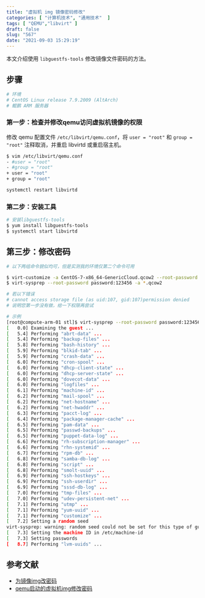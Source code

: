 ```yaml
---
title: "虚拟机 img 镜像密码修改"
categories: [ "计算机技术", "通用技术"  ]
tags: [ "QEMU","libvirt" ]
draft: false
slug: "567"
date: "2021-09-03 15:29:19"
---
```


本文介绍使用 `libguestfs-tools` 修改镜像文件密码的方法。

## 步骤

```bash
# 环境
# CentOS Linux release 7.9.2009 (AltArch)
# 鲲鹏 ARM 服务器
```

### 第一步：检查并修改qemu访问虚拟机镜像的权限

修改 qemu 配置文件 `/etc/libvirt/qemu.conf`，将 `user = "root"` 和 `group = "root"`  注释取消，并重启 libvirtd 或重启宿主机。

```bash
$ vim /etc/libvirt/qemu.conf
- #user = "root"
- #group = "root"
+ user = "root"
+ group = "root"

systemctl restart libvirtd
```

### 第二步：安装工具

```bash
# 安装libguestfs-tools
$ yum install libguestfs-tools 
$ systemctl start libvirtd
```

## 第三步：修改密码

```bash
# 以下两组命令貌似均可，但是实测我的环境仅第二个命令可用

$ virt-customize -a CentOS-7-x86_64-GenericCloud.qcow2 --root-password password:xxx
$ virt-sysprep --root-password password:123456 -a *.qcow2

# 若以下错误
# cannot access storage file (as uid:107, gid:107)permission denied
# 说明您第一步没有做，给一下权限再尝试

# 示例
[root@compute-arm-01 stl]$ virt-sysprep --root-password password:123456 -a bionic-server-cloudimg-arm64.img 
[   0.0] Examining the guest ...
[   5.4] Performing "abrt-data" ...
[   5.4] Performing "backup-files" ...
[   5.8] Performing "bash-history" ...
[   5.9] Performing "blkid-tab" ...
[   5.9] Performing "crash-data" ...
[   6.0] Performing "cron-spool" ...
[   6.0] Performing "dhcp-client-state" ...
[   6.0] Performing "dhcp-server-state" ...
[   6.0] Performing "dovecot-data" ...
[   6.0] Performing "logfiles" ...
[   6.1] Performing "machine-id" ...
[   6.2] Performing "mail-spool" ...
[   6.2] Performing "net-hostname" ...
[   6.2] Performing "net-hwaddr" ...
[   6.3] Performing "pacct-log" ...
[   6.4] Performing "package-manager-cache" ...
[   6.5] Performing "pam-data" ...
[   6.5] Performing "passwd-backups" ...
[   6.5] Performing "puppet-data-log" ...
[   6.6] Performing "rh-subscription-manager" ...
[   6.6] Performing "rhn-systemid" ...
[   6.7] Performing "rpm-db" ...
[   6.8] Performing "samba-db-log" ...
[   6.8] Performing "script" ...
[   6.8] Performing "smolt-uuid" ...
[   6.9] Performing "ssh-hostkeys" ...
[   6.9] Performing "ssh-userdir" ...
[   6.9] Performing "sssd-db-log" ...
[   7.0] Performing "tmp-files" ...
[   7.0] Performing "udev-persistent-net" ...
[   7.1] Performing "utmp" ...
[   7.1] Performing "yum-uuid" ...
[   7.1] Performing "customize" ...
[   7.2] Setting a random seed
virt-sysprep: warning: random seed could not be set for this type of guest
[   7.3] Setting the machine ID in /etc/machine-id
[   7.3] Setting passwords
[   8.7] Performing "lvm-uuids" ...
```

## 参考文献

- [为镜像img改密码](https://blog.csdn.net/yunqingshan/article/details/52894655)
- [qemu启动的虚拟机img修改密码](https://blog.csdn.net/u010094199/article/details/81938636)